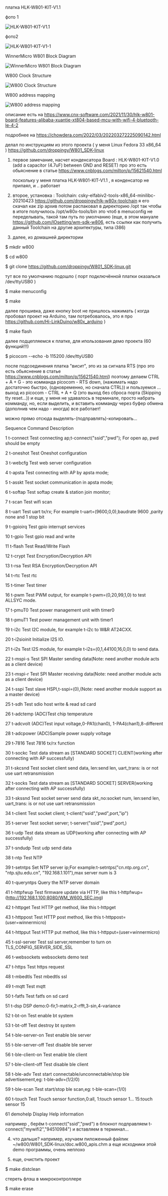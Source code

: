 платка 
HLK-W801-KIT-V1.1

фото 1 
<p><img src="https://github.com/nvv13/test/blob/main/test-mk/w801/jpg/HLK-W801-KIT-V1.1.jpg" alt="HLK-W801-KIT-V1.1" title="HLK-W801-KIT-V1.1" /></p>

фото2
<p><img src="https://github.com/nvv13/test/blob/main/test-mk/w801/jpg/HLK-W801-KIT-V1-1.jpg" alt="HLK-W801-KIT-V1-1" title="HLK-W801-KIT-V1-1" /></p>


WinnerMicro W801 Block Diagram
<p><img src="https://github.com/nvv13/test/blob/main/test-mk/w801/jpg/winnermicro-w801-block-diagram.jpg" alt="WinnerMicro W801 Block Diagram" title="WinnerMicro W801 Block Diagram" /></p>


W800 Clock Structure
<p><img src="https://github.com/nvv13/test/blob/main/test-mk/w801/jpg/W800%20Clock%20Structure.jpg" alt="W800 Clock Structure" title="W800 Clock Structure" /></p>


W800 address mapping
<p><img src="https://github.com/nvv13/test/blob/main/test-mk/w801/jpg/W800%20address%20mapping.jpg" alt="W800 address mapping" title="W800 address mapping" /></p>


описание есть на https://www.cnx-software.com/2021/11/30/hlk-w801-board-features-alibaba-xuantie-xt804-based-mcu-with-wifi-4-bluetooth-le-4-2

подробнее на https://chowdera.com/2022/03/202203272225090142.html



делал по инструкциям из этого проекта ( у меня Linux Fedora 33 x86_64 )
https://github.com/droppingy/W801_SDK-linux


1) первое замечание, насчет конденсатора
 Board : HLK-W801-KIT-V1.0 (add a capacitor (4.7uF) between GND and RESET)
   про это есть обьяснение в статье
   https://www.cnblogs.com/milton/p/15621540.html
   
   поскольку у меня платка HLK-W801-KIT-V1.1 , я конденсатор не припаял, и .. работает

2) второе, установка :
 Toolchain: csky-elfabiv2-tools-x86_64-minilibc-20210423  https://github.com/droppingy/hlk-w80x-toolchain 
   я его скачал как zip архив
   потом распаковал в директорию /opt 
   так чтобы в итоге получилось /opt/w80x-tools/bin
   это чтоб в menuconfig не переделывать, такой там путь по умолчанию
 (еще, в этом мануале https://github.com/IOsetting/wm-sdk-w806, есть ссылки как получить данный Toolchain на другие архитектуры, типа i386)



3) далее, из домашней директории

$ mkdir w800

$ cd w800

$ git clone https://github.com/droppingy/W801_SDK-linux.git

  тут все по умолчанию подошло ( порт подключённой платки оказалься /dev/ttyUSB0 )

$ make menuconfig

$ make


  далее прошивка, даже кнопку boot не пришлось нажимать ( когда пробовал проект на Arduino, там потребовалось, это я про https://github.com/Hi-LinkDuino/w80x_arduino )

$ make flash

  далее подцепляемся к платке, для ипользования демо проекта (60 функций!!!)

$ picocom --echo -b 115200 /dev/ttyUSB0

  после подсоединения платка "висит", это из за сигнала RTS (про это есть обьяснение в статье https://www.cnblogs.com/milton/p/15621540.html)
  поэтому делаем CTRL + A + G   - это комманда picocom - RTS down, (нажимать надо достаточно быстро, (одновременно, но сначала CTRL))
  и пользуемся ...
          выход из picocom - CTRL + A + Q  (это выход без сброса порта (Skipping tty reset...))
  и еще, у меня не удавалось в терминале, просто набрать комманду,
  но, если выделить, и вставить комманду через буфер обмена (дополнив чем надо - иногда) все работает!

  можно прямо отсюда выделять-(подправлять)-копировать...

Sequence  Command             Description

1         t-connect           Test connecting ap;t-connect("ssid","pwd"); For open ap, pwd should be empty

2         t-oneshot           Test Oneshot  configuration

3         t-webcfg            Test web server configuration

4         t-apsta             Test connecting with AP by apsta mode;

5         t-asskt             Test socket communication in apsta mode;

6         t-softap            Test softap create & station join monitor;

7         t-scan              Test wifi scan

8         t-uart              Test uart tx/rx; For example t-uart=(9600,0,0),baudrate 9600 ,parity none and 1 stop bit

9         t-gpioirq           Test gpio interrupt services

10        t-gpio              Test gpio read and write

11        t-flash             Test Read/Write Flash 

12        t-crypt             Test Encryption/Decryption API

13        t-rsa               Test RSA Encryption/Decryption API

14        t-rtc               Test rtc

15        t-timer             Test timer

16        t-pwm               Test PWM output, for example t-pwm=(0,20,99,1,0) to test ALLSYC mode.

17        t-pmuT0             Test power management unit with timer0

18        t-pmuT1             Test power management unit with timer1

19        t-i2c               Test I2C module, for example t-i2c to W&R AT24CXX.

20        t-i2sioinit         Initialize I2S IO.

21        t-i2s               Test I2S module, for example t-i2s=(0,1,44100,16,0,0) to send data.

22        t-mspi-s            Test SPI Master sending data(Note: need another module acts as a client device)

23        t-mspi-r            Test SPI Master receiving data(Note: need another module acts as a client device)

24        t-sspi              Test slave HSPI,t-sspi=(0),(Note: need another module support as a master device)

25        t-sdh               Test sdio host write & read sd card

26        t-adctemp           (ADC)Test chip temperature

27        t-adcvolt           (ADC)Test input voltage,0-PA1(chan0), 1-PA4(chan1),8-different

28        t-adcpower          (ADC)Sample power supply voltage

29        t-7816              Test 7816 tx/rx function

30        t-sockc             Test data stream as [STANDARD SOCKET] CLIENT(working after connecting with AP successfully)

31        t-skcsnd            Test socket client send data, len:send len, uart_trans: is or not use uart retransmission

32        t-socks             Test data stream as [STANDARD SOCKET] SERVER(working after connecting with AP successfully)

33        t-skssnd            Test socket server send data skt_no:socket num, len:send len, uart_trans: is or not use uart retransmission

34        t-client            Test socket client; t-client("ssid","pwd",port,"ip")

35        t-server            Test socket server; t-server("ssid","pwd",port,)

36        t-udp               Test data stream as UDP(working after connecting with AP successfully)

37        t-sndudp            Test udp send data

38        t-ntp               Test NTP

39        t-setntps           Set NTP server ip;For example:t-setntps("cn.ntp.org.cn", "ntp.sjtu.edu.cn", "192.168.1.101"),max server num is 3

40        t-queryntps         Query the NTP server domain

41        t-httpfwup          Test firmware update via HTTP, like this t-httpfwup=(http://192.168.1.100:8080/WM_W600_SEC.img)

42        t-httpget           Test HTTP get method, like this t-httpget

43        t-httppost          Test HTTP post method, like this t-httppost=(user=winnermicro)

44        t-httpput           Test HTTP put method, like this t-httpput=(user=winnermicro)

45        t-ssl-server        Test ssl server,remember to turn on TLS_CONFIG_SERVER_SIDE_SSL

46        t-websockets        websockets demo test

47        t-https             Test https request

48        t-mbedtls           Test mbedtls ssl

49        t-mqtt              Test mqtt

50        t-fatfs             Test fatfs on sd card

51        t-dsp               DSP demo:0-fir,1-matrix,2-rfft,3-sin,4-variance

52        t-bt-on             Test enable bt system

53        t-bt-off            Test destroy bt system

54        t-ble-server-on     Test enable ble server

55        t-ble-server-off    Test disable ble server

56        t-ble-client-on     Test enable ble client

57        t-ble-client-off    Test disable ble client

58        t-ble-adv           Test start connectable/unconnectable/stop ble advertisement,eg: t-ble-adv=(1/2/0)

59        t-ble-scan          Test start/stop ble scan,eg: t-ble-scan=(1/0)

60        t-touch             Test Touch sensor function,0:all, 1:touch sensor 1... 15:touch sensor 15

61        demohelp            Display Help information


например , берём t-connect("ssid","pwd") в блокнот
подправляем t-connect("mywifi2","94510984")
и вставляем в терминал...
                         

4) что дальше?
  например, изучаем пиложенный файлик
  ~/w800/W801_SDK-linux/doc.w800_apis.chm
  а еще исходники этой demo программы, очень неплохо


5) еще, 
очистить проект

$ make distclean


стереть флэш в микроконтроллере

$ make erase

